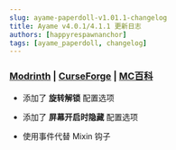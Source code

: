 ```yaml
---
slug: ayame-paperdoll-v1.01.1-changelog
title: Ayame v4.0.1/4.1.1 更新日志
authors: [happyrespawnanchor]
tags: [ayame_paperdoll, changelog]
---
```

### [Modrinth](https://modrinth.com/mod/ayame-paperdoll) | [CurseForge](https://www.curseforge.com/minecraft/mc-mods/ayame-paperdoll) | [MC百科](https://www.mcmod.cn/class/17015.html)
- 添加了 **旋转解锁** 配置选项

- 添加了 **屏幕开启时隐藏** 配置选项

- 使用事件代替 Mixin 钩子
<!-- truncate -->
